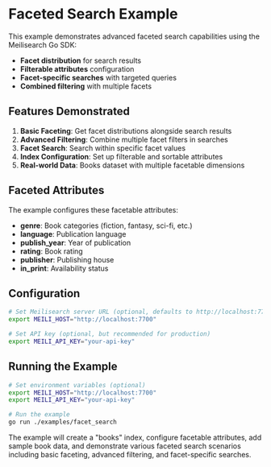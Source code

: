 # Faceted Search Example

This example demonstrates advanced faceted search capabilities using the Meilisearch Go SDK:

- **Facet distribution** for search results
- **Filterable attributes** configuration
- **Facet-specific searches** with targeted queries
- **Combined filtering** with multiple facets

## Features Demonstrated

1. **Basic Faceting**: Get facet distributions alongside search results
2. **Advanced Filtering**: Combine multiple facet filters in searches
3. **Facet Search**: Search within specific facet values
4. **Index Configuration**: Set up filterable and sortable attributes
5. **Real-world Data**: Books dataset with multiple facetable dimensions

## Faceted Attributes

The example configures these facetable attributes:
- **genre**: Book categories (fiction, fantasy, sci-fi, etc.)
- **language**: Publication language
- **publish_year**: Year of publication
- **rating**: Book rating
- **publisher**: Publishing house
- **in_print**: Availability status

## Configuration

```bash
# Set Meilisearch server URL (optional, defaults to http://localhost:7700)
export MEILI_HOST="http://localhost:7700"

# Set API key (optional, but recommended for production)
export MEILI_API_KEY="your-api-key"
```

## Running the Example

```bash
# Set environment variables (optional)
export MEILI_HOST="http://localhost:7700"
export MEILI_API_KEY="your-api-key"

# Run the example
go run ./examples/facet_search
```

The example will create a "books" index, configure facetable attributes, add sample book data, and demonstrate various faceted search scenarios including basic faceting, advanced filtering, and facet-specific searches.
